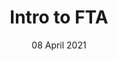 ---
title: Intro to FTA
date: 08 April 2021
time: 1:00pm - 2:00pm AEDT
standard_description: 'intro'
instructors: ['tileyden']
eventbrite_link: 'https://teams.microsoft.com/registration/v4j5cvGGr0GRqy180BHbRw,pr-8AgIhOkeyrQ9TNpVEag,mlpoWrUX6UetNMya96gqCw,-M4nTORl3k6eDMORj-XRUg,o-NSnYEyIEC1HVuRyy6tcQ,PeqRZmtHQUWGm8MIgaHhNg?mode=read&tenantId=72f988bf-86f1-41af-91ab-2d7cd011db47'
survey_link: 'https://aka.ms/ftalive-intro-feedback'
content_link: 'https://aka.ms/ftalive-gov'
---